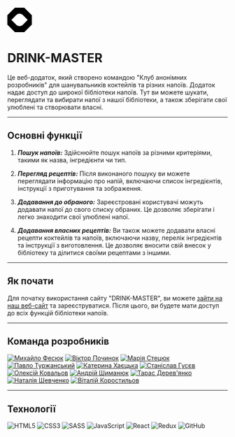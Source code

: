 ![logo](src/images/logo.svg)

# DRINK-MASTER

Це веб-додаток, який створено командою "Клуб анонімних розробників" для
шанувальників коктейлів та різних напоїв. Додаток надає доступ до широкої
бібліотеки напоїв. Тут ви можете шукати, переглядати та вибирати напої з нашої
бібліотеки, а також зберігати свої улюблені та створювати власні.

---

## Основні функції

1. **_Пошук напоїв:_** Здійснюйте пошук напоїв за різними критеріями, такими як
   назва, інгредієнти чи тип.

2. **_Перегляд рецептів:_** Після виконаного пошуку ви можете переглядати
   інформацію про напій, включаючи список інгредієнтів, інструкції з
   приготування та зображення.

3. **_Додавання до обраного:_** Зареєстровані користувачі можуть додавати напої
   до свого списку обраних. Це дозволяє зберігати і легко знаходити свої
   улюблені напої.

4. **_Додавання власних рецептів:_** Ви також можете додавати власні рецепти
   коктейлів та напоїв, включаючи назву, перелік інгредієнтів та інструкції з
   виготовлення. Це дозволяє вносити свій внесок у бібліотеку та ділитися своїми
   рецептами з іншими.

---

## Як почати

Для початку використання сайту "DRINK-MASTER", ви можете
[зайти на наш веб-сайт](https://slipuykamin.github.io/drink-master-app-frontend)
та зареєструватися. Після цього, ви будете мати доступ до всіх функцій
бібліотеки напоїв.

---

## Команда розробників

[![Михайло Фесюк](https://res.cloudinary.com/dsnmulvwe/image/upload/v1693936565/%D0%91%D0%B5%D0%B7_%D0%B8%D0%BC%D0%B5%D0%BD%D0%B8-1_lwmcvc.png)](https://github.com/SlipuyKamiN)
[![Віктор Починок](https://res.cloudinary.com/dsnmulvwe/image/upload/v1693938228/2_es3ctz.png)](https://github.com/VitekVP)
[![Марія Стецюк](https://res.cloudinary.com/dsnmulvwe/image/upload/v1693938890/3_kq2xvr.png)](https://github.com/mariastetciuk)
[![Павло Туржанський](https://res.cloudinary.com/dsnmulvwe/image/upload/v1693938892/5_yk33xy.png)](https://github.com/PashkaTurzhanskyi)
[![Катерина Хаєцька](https://res.cloudinary.com/dsnmulvwe/image/upload/v1693938893/6_zzbjyt.png)](https://github.com/Khayetska)
[![Станіслав Гусєв](https://res.cloudinary.com/dsnmulvwe/image/upload/v1693938896/8_bk9ya7.png)](https://github.com/Bad-Raider)
[![Олексій Ковальов](https://res.cloudinary.com/dsnmulvwe/image/upload/v1693938897/9_jvdcf2.png)](https://github.com/alex-k22)
[![Андрій Шиманюк](https://res.cloudinary.com/dsnmulvwe/image/upload/v1693938899/10_eirjdk.png)](https://github.com/Andrii-Sh)
[![Тарас Дерев'янко](https://res.cloudinary.com/dsnmulvwe/image/upload/v1693938900/11_swvxdi.png)](https://github.com/TarasDer)
[![Наталія Шевченко](https://res.cloudinary.com/dsnmulvwe/image/upload/v1693938895/7_ufjnfz.png)](https://github.com/Nataliia-Shevchenko)
[![Віталій Коростильов](https://res.cloudinary.com/dsnmulvwe/image/upload/v1693938891/4_swmfcf.png)](https://github.com/aslanukr)

---

## Технології

![HTML5](https://img.shields.io/badge/html5-%23E34F26.svg?style=for-the-badge&logo=html5&logoColor=white)
![CSS3](https://img.shields.io/badge/css3-%231572B6.svg?style=for-the-badge&logo=css3&logoColor=white)
![SASS](https://img.shields.io/badge/SASS-hotpink.svg?style=for-the-badge&logo=SASS&logoColor=white)
![JavaScript](https://img.shields.io/badge/javascript-%23323330.svg?style=for-the-badge&logo=javascript&logoColor=%23F7DF1E)
![React](https://img.shields.io/badge/react-%2320232a.svg?style=for-the-badge&logo=react&logoColor=%2361DAFB)
![Redux](https://img.shields.io/badge/redux-%23593d88.svg?style=for-the-badge&logo=redux&logoColor=white)
![GitHub](https://img.shields.io/badge/github-%23121011.svg?style=for-the-badge&logo=github&logoColor=white)
